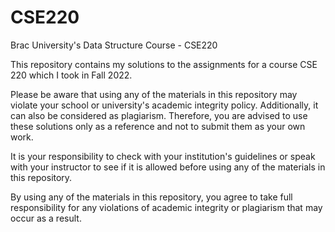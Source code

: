 # CSE220
Brac University's Data Structure Course - CSE220



This repository contains my solutions to the assignments for a course CSE 220 which I took in Fall 2022. 

Please be aware that using any of the materials in this repository may violate your school or university's academic integrity policy. Additionally, it can also be considered as plagiarism. Therefore, you are advised to use these solutions only as a reference and not to submit them as your own work.

It is your responsibility to check with your institution's guidelines or speak with your instructor to see if it is allowed before using any of the materials in this repository.

By using any of the materials in this repository, you agree to take full responsibility for any violations of academic integrity or plagiarism that may occur as a result.


